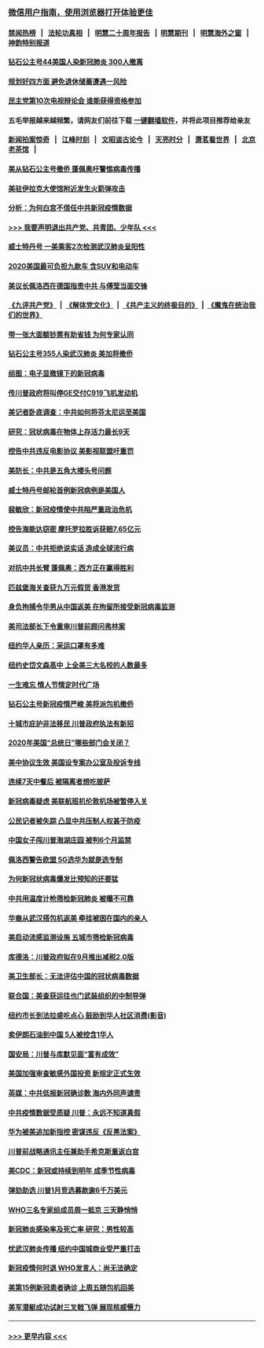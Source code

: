 ### [微信用户指南，使用浏览器打开体验更佳](https://github.com/gfw-breaker/banned-news1/blob/master/indexes/wechat-guide.md?t=0)
#### [禁闻热榜](热点新闻.md?t=0)  &nbsp;&nbsp;|&nbsp;&nbsp; [法轮功真相](https://github.com/gfw-breaker/truth/blob/master/README.md?t=0) &nbsp;&nbsp;|&nbsp;&nbsp; [明慧二十周年报告](https://github.com/gfw-breaker/mh-reports/blob/master/README.md?t=0) &nbsp;&nbsp;|&nbsp;&nbsp;[明慧期刊](https://github.com/gfw-breaker/mh-qikan) &nbsp;&nbsp;|&nbsp;&nbsp; [明慧海外之窗](https://github.com/gfw-breaker/mh-news/blob/master/README.md?t=0) &nbsp;&nbsp;|&nbsp;&nbsp; [神韵特别报道](https://github.com/gfw-breaker/mh-news/blob/master/shenyun.md?t=0)
#### [钻石公主号44美国人染新冠肺炎 300人撤离](../pages/nsc412/n11873826.md?t=02170933) 
#### [规划好四方面 避免退休储蓄遭遇一风险](../pages/nsc412/n11862800.md?t=02170933) 
#### [民主党第10次电视辩论会 谁能获得资格参加](../pages/nsc412/n11873552.md?t=02170933) 
#### 五毛举报越来越频繁，请网友们前往下载 [一键翻墙软件](https://github.com/gfw-breaker/ssr-accounts)，并将此项目推荐给亲友
#### [新闻拍案惊奇](https://github.com/gfw-breaker/banned-news1/blob/master/pages/link4.md) &nbsp;&nbsp;|&nbsp;&nbsp; [江峰时刻](https://github.com/gfw-breaker/banned-news1/blob/master/pages/link4.md) &nbsp;&nbsp;|&nbsp;&nbsp; [文昭谈古论今](https://github.com/gfw-breaker/banned-news1/blob/master/pages/link4.md) &nbsp;&nbsp;|&nbsp;&nbsp; [天亮时分](https://github.com/gfw-breaker/banned-news1/blob/master/pages/link4.md) &nbsp;&nbsp;|&nbsp;&nbsp; [萧茗看世界](https://github.com/gfw-breaker/banned-news1/blob/master/pages/link4.md) &nbsp;&nbsp;|&nbsp;&nbsp; [北京老茶馆](https://github.com/gfw-breaker/banned-news1/blob/master/pages/link4.md) &nbsp;&nbsp;|&nbsp;&nbsp; 
#### [美从钻石公主号撤侨 蓬佩奥吁警惕病毒传播](../pages/nsc412/n11873617.md?t=02170933) 
#### [美驻伊拉克大使馆附近发生火箭弹攻击](../pages/nsc412/n11873428.md?t=02170933) 
#### [分析：为何白宫不信任中共新冠疫情数据](../pages/nsc412/n11872473.md?t=02170933) 
#### [>>> 我要声明退出共产党、共青团、少年队 <<<](https://github.com/begood0513/goodnews/blob/master/quit/letter.md) 
#### [威士特丹号 一美乘客2次检测武汉肺炎呈阳性](../pages/nsc412/n11873169.md?t=02170933) 
#### [2020美国最可负担九款车 含SUV和电动车](../pages/nsc412/n11860334.md?t=02170933) 
#### [美议长佩洛西在德国指责中共 与傅莹当面交锋](../pages/nsc412/n11872375.md?t=02170933) 
#### [《九评共产党》](https://github.com/begood0513/9ping.md/blob/master/README.md) &nbsp;|&nbsp; [《解体党文化》](../../../../jtdwh.md/blob/master/README.md)  &nbsp;|&nbsp; [《共产主义的终极目的》](../../../../gczydzjmd.md/blob/master/README.md) &nbsp;|&nbsp; [《魔鬼在统治我们的世界》](../../../../mgztzwmdsj.md/blob/master/README.md) 
#### [带一张大面额钞票有助省钱 为何专家认同](../pages/nsc412/n11870166.md?t=02170933) 
#### [钻石公主号355人染武汉肺炎 美加将撤侨](../pages/nsc412/n11872392.md?t=02170933) 
#### [组图：电子显微镜下的新冠病毒](../pages/nsc412/n11872057.md?t=02170933) 
#### [传川普政府将叫停GE交付C919飞机发动机](../pages/nsc412/n11871600.md?t=02170933) 
#### [美记者卧底调查：中共如何将芬太尼运至美国](../pages/nsc412/n11871821.md?t=02170933) 
#### [研究：冠状病毒在物体上存活力最长9天](../pages/nsc412/n11871871.md?t=02170933) 
#### [控告中共违反电影协议 美影视联盟吁重罚](../pages/nsc412/n11871820.md?t=02170933) 
#### [美防长：中共是五角大楼头号问题](../pages/nsc412/n11871768.md?t=02170933) 
#### [威士特丹号邮轮首例新冠病例是美国人](../pages/nsc412/n11871731.md?t=02170933) 
#### [裴敏欣：新冠疫情使中共陷严重政治危机](../pages/nsc412/n11871514.md?t=02170933) 
#### [控告海能达窃密 摩托罗拉胜诉获赔7.65亿元](../pages/nsc412/n11871594.md?t=02170933) 
#### [美议员：中共拒绝说实话 造成全球流行病](../pages/nsc412/n11871582.md?t=02170933) 
#### [对抗中共长臂 蓬佩奥：西方正在赢得胜利](../pages/nsc412/n11871500.md?t=02170933) 
#### [匹兹堡海关查获九万元假货 香港发货](../pages/nsc412/n11870716.md?t=02170933) 
#### [身负拘捕令华男从中国返美  在拘留所接受新冠病毒监测](../pages/nsc412/n11870710.md?t=02170933) 
#### [美司法部长下令重审川普前顾问弗林案](../pages/nsc412/n11870258.md?t=02170933) 
#### [纽约华人亲历：采运口罩有多难](../pages/nsc412/n11870531.md?t=02170933) 
#### [纽约史岱文森高中  上全美三大名校的人数最多](../pages/nsc412/n11870557.md?t=02170933) 
#### [一生难忘 情人节情定时代广场](../pages/nsc412/n11870536.md?t=02170933) 
#### [钻石公主号新冠疫情严峻 美将派包机撤侨](../pages/nsc412/n11870505.md?t=02170933) 
#### [十城市庇护非法移民 川普政府执法有新招](../pages/nsc412/n11870410.md?t=02170933) 
#### [2020年美国“总统日”哪些部门会关闭？](../pages/nsc412/n11870148.md?t=02170933) 
#### [美中协议生效 美国设专案办公室及投诉专线](../pages/nsc412/n11870266.md?t=02170933) 
#### [连续7天中餐后 被隔离者想吃披萨](../pages/nsc412/n11870243.md?t=02170933) 
#### [新冠病毒疑虑 美联航班机伦敦机场被暂停入关](../pages/nsc412/n11870015.md?t=02170933) 
#### [公民记者被失踪 凸显中共压制人权甚于防疫](../pages/nsc412/n11870042.md?t=02170933) 
#### [中国女子闯川普海湖庄园 被判6个月监禁](../pages/nsc412/n11869919.md?t=02170933) 
#### [佩洛西警告欧盟 5G选华为就是选专制](../pages/nsc412/n11869898.md?t=02170933) 
#### [为何新冠状病毒爆发比预知的还要猛](../pages/nsc412/n11869828.md?t=02170933) 
#### [中共用温度计枪筛检新冠肺炎 被曝不可靠](../pages/nsc412/n11869707.md?t=02170933) 
#### [华裔从武汉搭包机返美 牵挂被困在国内的亲人](../pages/nsc412/n11869711.md?t=02170933) 
#### [美启动流感监测设施 五城市筛检新冠病毒](../pages/nsc412/n11869689.md?t=02170933) 
#### [库德洛：川普政府拟在9月推出减税2.0版](../pages/nsc412/n11869627.md?t=02170933) 
#### [美卫生部长：无法评估中国的冠状病毒数据](../pages/nsc412/n11869301.md?t=02170933) 
#### [联合国：美查获运往也门武装组织的中制导弹](../pages/nsc412/n11868677.md?t=02170933) 
#### [纽约市长到法拉盛吃点心  鼓励到华人社区消费(影音)](../pages/nsc412/n11868197.md?t=02170933) 
#### [卖伊朗石油到中国  5人被控含1华人](../pages/nsc412/n11867988.md?t=02170933) 
#### [国安局：川普与库默见面“富有成效”](../pages/nsc412/n11867976.md?t=02170933) 
#### [美国加强审查敏感外国投资 新规定正式生效](../pages/nsc412/n11868041.md?t=02170933) 
#### [英媒：中共低报新冠确诊数 海内外同声谴责](../pages/nsc412/n11867421.md?t=02170933) 
#### [中共疫情数据受质疑 川普：永远不知道真假](../pages/nsc412/n11867195.md?t=02170933) 
#### [华为被美追加新指控 密谋违反《反黑法案》](../pages/nsc412/n11867191.md?t=02170933) 
#### [川普前战略通讯主任兼助手希克斯重返白宫](../pages/nsc412/n11867104.md?t=02170933) 
#### [美CDC：新冠或持续到明年 成季节性病毒](../pages/nsc412/n11867279.md?t=02170933) 
#### [弹劾助选 川普1月竞选募款逾6千万美元](../pages/nsc412/n11866950.md?t=02170933) 
#### [WHO三名专家组成员周一抵京 三天静悄悄](../pages/nsc412/n11866947.md?t=02170933) 
#### [新冠肺炎感染率及死亡率 研究：男性较高](../pages/nsc412/n11866956.md?t=02170933) 
#### [忧武汉肺炎传播 纽约中国城商业受严重打击](../pages/nsc412/n11866902.md?t=02170933) 
#### [新冠疫情何时退 WHO发言人：尚无法确定](../pages/nsc412/n11866864.md?t=02170933) 
#### [美第15例新冠患者确诊 上周五随包机回美](../pages/nsc412/n11866852.md?t=02170933) 
#### [美军潜艇成功试射三叉戟飞弹 展现核威慑力](../pages/nsc412/n11866046.md?t=02170933) 

----
#### [ >>> 更早内容 <<< ](../indexes/nsc412-earlier.md)
